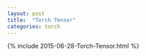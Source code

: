 ```yaml
---
layout: post
title:  "Torch Tensor"
categories: torch
---
```


{% include 2015-06-28-Torch-Tensor.html %}